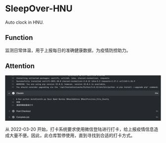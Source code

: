 # SleepOver-HNU

Auto clock in HNU.

## Function

监测日常体温，用于上报每日的准确健康数据，为疫情防控助力。

## Attention

![Screenshots](./img/Screen%20Shot%202022-03-21%20at%2012.52.54%20PM.png)

从 2022-03-20 开始，打卡系统要求使用微信登陆进行打卡，给上报疫情信息造成大量不便。因此，此仓库暂停使用，直到寻找到合适的打卡方式。
